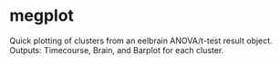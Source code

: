 # megplot
Quick plotting of clusters from an eelbrain ANOVA/t-test result object.
Outputs: Timecourse, Brain, and Barplot for each cluster.


